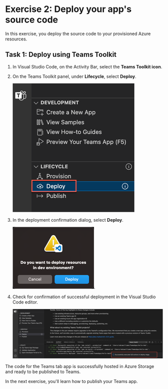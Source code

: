 # Exercise 2: Deploy your app's source code

In this exercise, you deploy the source code to your provisioned Azure resources.

## Task 1: Deploy using Teams Toolkit

1. In Visual Studio Code, on the Activity Bar, select the **Teams Toolkit icon**.

2. On the Teams Toolkit panel, under **Lifecycle**, select **Deploy**.

    ![Screenshot of the deploy to the cloud link highlighted.](../../media/deploy-button.png)

3. In the deployment confirmation dialog, select **Deploy**.

    ![Screenshot of a dialog to confirm deployment.](../../media/deploy-confirm.png).

4. Check for confirmation of successful deployment in the Visual Studio Code editor.

    ![Screenshot that shows the deployment was successful.](../../media/deploy-success.png)

The code for the Teams tab app is successfully hosted in Azure Storage and ready to be published to Teams.

In the next exercise, you'll learn how to publish your Teams app.
